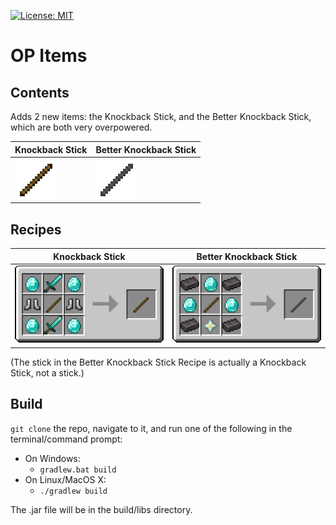 [![License: MIT](https://img.shields.io/badge/License-MIT-yellow.svg)](https://opensource.org/licenses/MIT)
# OP Items

## Contents
Adds 2 new items: the Knockback Stick, and the Better Knockback Stick, which are both very overpowered.

| Knockback Stick | Better Knockback Stick |
| - | - |
| ![Knockback Stick Texture](readme-assets/knockback_stick.png) | ![Better Knockback Stick Texture](readme-assets/better_knockback_stick.png) |

## Recipes
| Knockback Stick | Better Knockback Stick |
| - | - |
| ![Knockback Stick Recipe](readme-assets/knockback_stick_recipe.png) | ![Better Knockback Stick Recipe](readme-assets/better_knockback_stick_recipe.png) |

(The stick in the Better Knockback Stick Recipe is actually a Knockback Stick, not a stick.)
## Build
`git clone` the repo, navigate to it, and run one of the following in the terminal/command prompt:
- On Windows:
  - `gradlew.bat build`
- On Linux/MacOS X:
  - `./gradlew build`
  
The .jar file will be in the build/libs directory.
